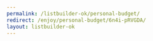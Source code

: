 ```yaml
---
permalink: /listbuilder-ok/personal-budget/
redirect: /enjoy/personal-budget/6n4i-pRVGDA/
layout: listbuilder-ok
---
```

